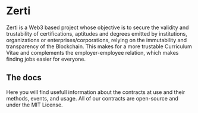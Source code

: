 # Zerti
Zerti is a Web3 based project whose objective is to secure the validity and trustability of certifications, aptitudes and degrees emitted by institutions, organizations or enterprises/corporations, relying on the immutability and transparency of the Blockchain. This makes for a more trustable Curriculum Vitae and complements the employer-employee relation, which makes finding jobs easier for everyone.

## The docs
Here you will find usefull information about the contracts at use and their methods, events, and usage. All of our contracts are open-source and under the MIT License.

